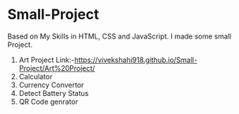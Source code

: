 # Small-Project
Based on My Skills in HTML, CSS and JavaScript. I made some small Project.
1.  Art Project  Link:-https://vivekshahi918.github.io/Small-Project/Art%20Project/
2.  Calculator
3.  Currency Convertor
4.  Detect Battery Status
5.  QR Code genrator
